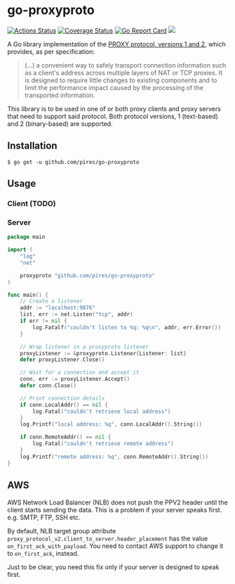 # go-proxyproto

[![Actions Status](https://github.com/pires/go-proxyproto/workflows/test/badge.svg)](https://github.com/pires/go-proxyproto/actions)
[![Coverage Status](https://coveralls.io/repos/github/pires/go-proxyproto/badge.svg?branch=master)](https://coveralls.io/github/pires/go-proxyproto?branch=master)
[![Go Report Card](https://goreportcard.com/badge/github.com/pires/go-proxyproto)](https://goreportcard.com/report/github.com/pires/go-proxyproto)
[![](https://godoc.org/github.com/pires/go-proxyproto?status.svg)](https://pkg.go.dev/github.com/pires/go-proxyproto?tab=doc)


A Go library implementation of the [PROXY protocol, versions 1 and 2](http://www.haproxy.org/download/1.5/doc/proxy-protocol.txt),
which provides, as per specification:
> (...) a convenient way to safely transport connection
> information such as a client's address across multiple layers of NAT or TCP
> proxies. It is designed to require little changes to existing components and
> to limit the performance impact caused by the processing of the transported
> information.

This library is to be used in one of or both proxy clients and proxy servers that need to support said protocol.
Both protocol versions, 1 (text-based) and 2 (binary-based) are supported.

## Installation

```shell
$ go get -u github.com/pires/go-proxyproto
```

## Usage

### Client (TODO)

### Server

```go
package main

import (
	"log"
	"net"

	proxyproto "github.com/pires/go-proxyproto"
)

func main() {
	// Create a listener
	addr := "localhost:9876"
	list, err := net.Listen("tcp", addr)
	if err != nil {
		log.Fatalf("couldn't listen to %q: %q\n", addr, err.Error())
	}

	// Wrap listener in a proxyproto listener
	proxyListener := &proxyproto.Listener{Listener: list}
	defer proxyListener.Close()

	// Wait for a connection and accept it
	conn, err := proxyListener.Accept()
	defer conn.Close()

	// Print connection details
	if conn.LocalAddr() == nil {
		log.Fatal("couldn't retrieve local address")
	}
	log.Printf("local address: %q", conn.LocalAddr().String())

	if conn.RemoteAddr() == nil {
		log.Fatal("couldn't retrieve remote address")
	}
	log.Printf("remote address: %q", conn.RemoteAddr().String())
}
```

## AWS

AWS Network Load Balancer (NLB) does not push the PPV2 header until the client starts sending the data. This is a problem if your server speaks first. e.g. SMTP, FTP, SSH etc.

By default, NLB target group attribute `proxy_protocol_v2.client_to_server.header_placement` has the value `on_first_ack_with_payload`. You need to contact AWS support to change it to `on_first_ack`, instead.

Just to be clear, you need this fix only if your server is designed to speak first.
